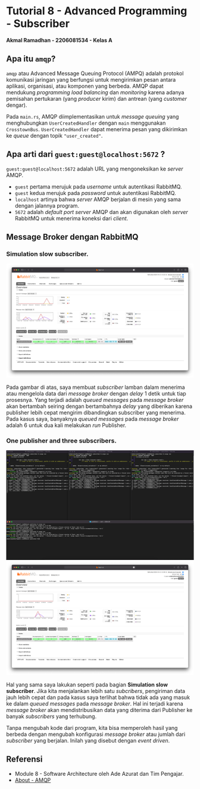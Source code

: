 # Tutorial 8 - Advanced Programming - Subscriber
**Akmal Ramadhan - 2206081534 - Kelas A**

## Apa itu `amqp`?
`amqp` atau Advanced Message Queuing Protocol (AMPQ) adalah protokol komunikasi jaringan yang berfungsi untuk mengirimkan pesan antara aplikasi, organisasi, atau komponen yang berbeda. AMQP dapat mendukung _programming load balancing_ dan _monitoring_ karena adanya pemisahan pertukaran (yang _producer_ kirim) dan antrean (yang _customer_ dengar). 

Pada `main.rs`, AMQP diimplementasikan untuk _message queuing_ yang menghubungkan `UserCreatedHandler` dengan `main` menggunakan `CrosstownBus`. `UserCreatedHandler` dapat menerima pesan yang dikirimkan ke _queue_ dengan topik `"user_created"`.

## Apa arti dari `guest:guest@localhost:5672` ?
`guest:guest@localhost:5672` adalah URL yang mengoneksikan ke _server_ AMQP.

- `guest` pertama merujuk pada _username_ untuk autentikasi RabbitMQ.
- `guest` kedua merujuk pada _password_ untuk autentikasi RabbitMQ.
- `localhost` artinya bahwa _server_ AMQP berjalan di mesin yang sama dengan jalannya program.
- `5672` adalah _default port server_ AMQP dan akan digunakan oleh _server_ RabbitMQ untuk menerima koneksi dari _client_.

## Message Broker dengan RabbitMQ
### Simulation slow subscriber.
<img src="image/img_0.png">

Pada gambar di atas, saya membuat _subscriber_ lamban dalam menerima atau mengelola data dari _message broker_ dengan _delay_ 1 detik untuk tiap prosesnya. Yang terjadi adalah _queued messages_ pada _message broker_ akan bertambah seiring dengan bertambahnya _delay_ yang diberikan karena publisher lebih cepat mengirim dibandingkan subscriber yang menerima. Pada kasus saya, banyaknya _queued messages_ pada _message broker_ adalah 6 untuk dua kali melakukan _run_ Publisher.

### One publisher and three subscribers.
<img src="image/img_1_1.png">

<img src="image/img_1_2.png">

Hal yang sama saya lakukan seperti pada bagian **Simulation slow subscriber**. Jika kita menjalankan lebih satu _subcribers_, pengiriman data jauh lebih cepat dan pada kasus saya terlihat bahwa tidak ada yang masuk ke dalam _queued messages_ pada _message broker_. Hal ini terjadi karena _message broker_ akan mendistribusikan data yang diterima dari Publisher ke banyak _subscribers_ yang terhubung.

Tanpa mengubah kode dari program, kita bisa memperoleh hasil yang berbeda dengan mengubah konfigurasi _message broker_ atau jumlah dari _subscriber_ yang berjalan. Inilah yang disebut dengan _event driven_.

## Referensi
- Module 8 - Software Architecture oleh Ade Azurat dan Tim Pengajar.
- [About - AMQP](https://www.amqp.org/about/what)